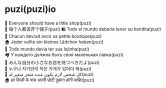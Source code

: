 # puzi(puzi)io

🏪 Everyone should have a little shop(puzi)  
🏮 每个人都该开个铺子(puzi)
🛍 Todo el mundo debería tener su tiendita(puzi)  
🏬 Chacun devrait avoir sa petite boutique(puzi)  
🏠 Jeder sollte ein kleines Lädchen haben(puzi)  
🏡 Todo mundo devia ter sua lojinha(puzi)  
🏘 У каждого должна быть своя маленькая лавка(puzi)  
🏯 みんな自分の小さなお店を持つべきだよ(puzi)  
🏪 누구나 자기만의 작은 가게가 있어야 해(puzi)  
🏬 كل شخص لازم يكون عنده متجر صغير له(puzi)  
🏠 हर किसी के पास अपनी छोटी दुकान होनी चाहिए(puzi)  
